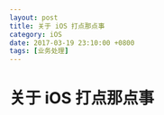 ```yaml
---
layout: post
title: 关于 iOS 打点那点事
category: iOS
date: 2017-03-19 23:10:00 +0800
tags: [业务处理]
---
```


# 关于 iOS 打点那点事

